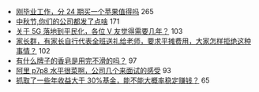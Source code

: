 - [刚毕业工作，分 24 期买一个苹果值得吗](https://www.v2ex.com/t/599543) 265
- [中秋节,你们的公司都发了点啥](https://www.v2ex.com/t/599522) 171
- [关于 5G 落地到平民化，各位 V 友觉得需要几年？](https://www.v2ex.com/t/599500) 103
- [家长群，有家长自行代表全班送礼给老师，要求平摊费用，大家怎样拒绝这种事情？](https://www.v2ex.com/t/599511) 102
- [有什么牌子的香皂是用完不滑的吗？](https://www.v2ex.com/t/599488) 97
- [阿里 p7p8 水平很菜啊，公司几个来面试的感受](https://www.v2ex.com/t/599611) 93
- [抓取了一些年收益大于 30%基金，能不能大概率稳定赚钱？](https://www.v2ex.com/t/599558) 65